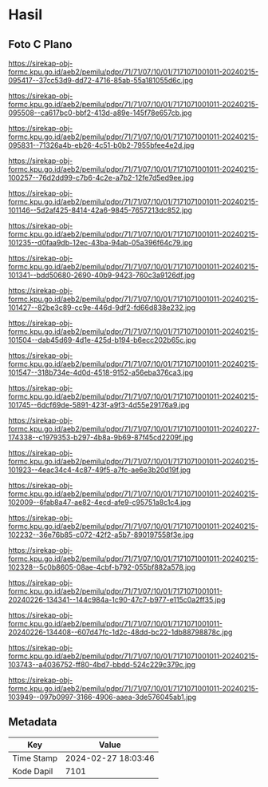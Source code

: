 # Hasil

## Foto C Plano

https://sirekap-obj-formc.kpu.go.id/aeb2/pemilu/pdpr/71/71/07/10/01/7171071001011-20240215-095417--37cc53d9-dd72-4716-85ab-55a181055d6c.jpg

https://sirekap-obj-formc.kpu.go.id/aeb2/pemilu/pdpr/71/71/07/10/01/7171071001011-20240215-095508--ca617bc0-bbf2-413d-a89e-145f78e657cb.jpg

https://sirekap-obj-formc.kpu.go.id/aeb2/pemilu/pdpr/71/71/07/10/01/7171071001011-20240215-095831--71326a4b-eb26-4c51-b0b2-7955bfee4e2d.jpg

https://sirekap-obj-formc.kpu.go.id/aeb2/pemilu/pdpr/71/71/07/10/01/7171071001011-20240215-100257--76d2dd99-c7b6-4c2e-a7b2-12fe7d5ed9ee.jpg

https://sirekap-obj-formc.kpu.go.id/aeb2/pemilu/pdpr/71/71/07/10/01/7171071001011-20240215-101146--5d2af425-8414-42a6-9845-7657213dc852.jpg

https://sirekap-obj-formc.kpu.go.id/aeb2/pemilu/pdpr/71/71/07/10/01/7171071001011-20240215-101235--d0faa9db-12ec-43ba-94ab-05a396f64c79.jpg

https://sirekap-obj-formc.kpu.go.id/aeb2/pemilu/pdpr/71/71/07/10/01/7171071001011-20240215-101341--bdd50680-2690-40b9-9423-760c3a9126df.jpg

https://sirekap-obj-formc.kpu.go.id/aeb2/pemilu/pdpr/71/71/07/10/01/7171071001011-20240215-101427--82be3c89-cc9e-446d-9df2-fd66d838e232.jpg

https://sirekap-obj-formc.kpu.go.id/aeb2/pemilu/pdpr/71/71/07/10/01/7171071001011-20240215-101504--dab45d69-4d1e-425d-b194-b6ecc202b65c.jpg

https://sirekap-obj-formc.kpu.go.id/aeb2/pemilu/pdpr/71/71/07/10/01/7171071001011-20240215-101547--318b734e-4d0d-4518-9152-a56eba376ca3.jpg

https://sirekap-obj-formc.kpu.go.id/aeb2/pemilu/pdpr/71/71/07/10/01/7171071001011-20240215-101745--6dcf69de-5891-423f-a9f3-4d55e29176a9.jpg

https://sirekap-obj-formc.kpu.go.id/aeb2/pemilu/pdpr/71/71/07/10/01/7171071001011-20240227-174338--c1979353-b297-4b8a-9b69-87f45cd2209f.jpg

https://sirekap-obj-formc.kpu.go.id/aeb2/pemilu/pdpr/71/71/07/10/01/7171071001011-20240215-101923--4eac34c4-4c87-49f5-a7fc-ae6e3b20d19f.jpg

https://sirekap-obj-formc.kpu.go.id/aeb2/pemilu/pdpr/71/71/07/10/01/7171071001011-20240215-102009--6fab8a47-ae82-4ecd-afe9-c95751a8c1c4.jpg

https://sirekap-obj-formc.kpu.go.id/aeb2/pemilu/pdpr/71/71/07/10/01/7171071001011-20240215-102232--36e76b85-c072-42f2-a5b7-890197558f3e.jpg

https://sirekap-obj-formc.kpu.go.id/aeb2/pemilu/pdpr/71/71/07/10/01/7171071001011-20240215-102328--5c0b8605-08ae-4cbf-b792-055bf882a578.jpg

https://sirekap-obj-formc.kpu.go.id/aeb2/pemilu/pdpr/71/71/07/10/01/7171071001011-20240226-134341--144c984a-1c90-47c7-b977-e115c0a2ff35.jpg

https://sirekap-obj-formc.kpu.go.id/aeb2/pemilu/pdpr/71/71/07/10/01/7171071001011-20240226-134408--607d47fc-1d2c-48dd-bc22-1db88798878c.jpg

https://sirekap-obj-formc.kpu.go.id/aeb2/pemilu/pdpr/71/71/07/10/01/7171071001011-20240215-103743--a4036752-ff80-4bd7-bbdd-524c229c379c.jpg

https://sirekap-obj-formc.kpu.go.id/aeb2/pemilu/pdpr/71/71/07/10/01/7171071001011-20240215-103949--097b0997-3166-4906-aaea-3de576045ab1.jpg


## Metadata

| Key        | Value               |
| ---------- | ------------------- |
| Time Stamp | 2024-02-27 18:03:46 |
| Kode Dapil | 7101                |



